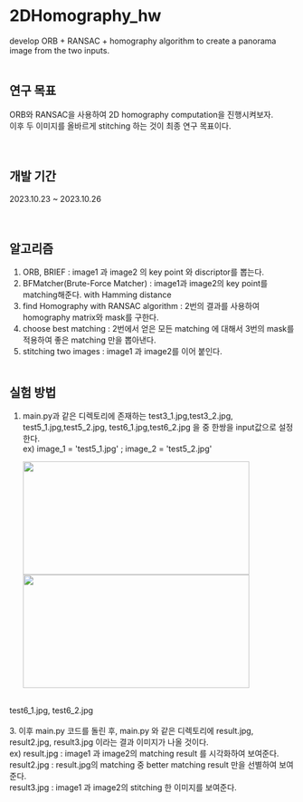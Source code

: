 # 2DHomography_hw
develop ORB + RANSAC + homography algorithm to create a panorama image from the two inputs.
<br/><br/>
## 연구 목표
ORB와 RANSAC을 사용하여 2D homography computation을 진행시켜보자.<br/>
이후 두 이미지를 올바르게 stitching 하는 것이 최종 연구 목표이다.<br/>
<br/><br/>
## 개발 기간
2023.10.23 ~ 2023.10.26 <br/>
<br/><br/>
## 알고리즘
1. ORB, BRIEF : image1 과 image2 의 key point 와 discriptor를 뽑는다.<br/>
2. BFMatcher(Brute-Force Matcher) : image1과 image2의 key point를 matching해준다. with Hamming distance<br/>
3. find Homography with RANSAC algorithm : 2번의 결과를 사용하여 homography matrix와 mask를 구한다.<br/>
4. choose best matching : 2번에서 얻은 모든 matching 에 대해서 3번의 mask를 적용하여 좋은 matching 만을 뽑아낸다.<br/>
5. stitching two images : image1 과 image2를 이어 붙인다.
<br/><br/>
## 실험 방법
1. main.py과 같은 디렉토리에 존재하는 test3_1.jpg,test3_2.jpg, test5_1.jpg,test5_2.jpg, test6_1.jpg,test6_2.jpg 을 중 한쌍을 input값으로 설정한다. <br/>
ex) image_1 = 'test5_1.jpg' ; image_2 = 'test5_2.jpg'


    <img src="https://github.com/parking-been/2DHomography_hw/assets/138093566/57794094-8faa-4590-8f83-0de1b4134c62" width="400" height="200"/>  <img src="https://github.com/parking-been/2DHomography_hw/assets/138093566/a50ee246-9a0e-4dfc-ad43-5b28178eddf9" width="400" height="200"/>
<br/>
    test6_1.jpg, test6_2.jpg
<br/><br/>
3. 이후 main.py 코드를 돌린 후, main.py 와 같은 디렉토리에 result.jpg, result2.jpg, result3.jpg 이라는 결과 이미지가 나올 것이다.<br/>
   ex) result.jpg : image1 과 image2의 matching result 를 시각화하여 보여준다.<br/>
       result2.jpg : result.jpg의 matching 중 better matching result 만을 선별하여 보여준다.<br/>
       result3.jpg : image1 과 image2의 stitching 한 이미지를 보여준다. <br/>
